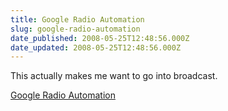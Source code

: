 ```yaml
---
title: Google Radio Automation
slug: google-radio-automation
date_published: 2008-05-25T12:48:56.000Z
date_updated: 2008-05-25T12:48:56.000Z
---
```


This actually makes me want to go into broadcast.

[Google Radio Automation](http://www.google.com/radioautomation/)
